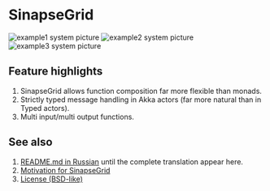 SinapseGrid
===========

![example1 system picture](docs/images/example1.png)
![example2 system picture](docs/images/example2.png)
![example3 system picture](docs/images/example3.png)

Feature highlights
------------------

1. SinapseGrid allows function composition far more flexible than monads.
2. Strictly typed message handling in Akka actors (far more natural than in Typed actors).
3. Multi input/multi output functions.

See also
--------

1. [README.md in Russian](docs/README.RU.md) until the complete translation appear here.
2. [Motivation for SinapseGrid](docs/SpeechPortalMotivation.RU.md)
3. [License (BSD-like)](LICENSE)
